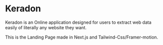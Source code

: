 # Keradon

Keradon is an Online application designed for users to extract web data easily of literally any website they want.

This is the Landing Page made in Next.js and Tailwind-Css/Framer-motion.
